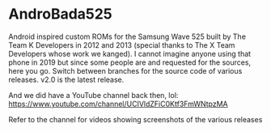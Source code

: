 AndroBada525
============

Android inspired custom ROMs for the Samsung Wave 525 built by The Team K Developers in 2012 and 2013 (special thanks to The X Team Developers whose work we kanged). I cannot imagine anyone using that phone in 2019 but since some people are and requested for the sources, here you go. Switch between branches for the source code of various releases. v2.0 is the latest release. 

And we did have a YouTube channel back then, lol: https://www.youtube.com/channel/UCIVldZFiC0Ktf3FmWNtpzMA

Refer to the channel for videos showing screenshots of the various releases
